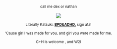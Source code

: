 <p align="center" dir="auto">
<sub>call me dex or nathan </sub>

<p align="center" dir="auto">
<img src="ttps://i.postimg.cc/L5d0Bg62/Untitled529-20250918140348.png" style="max-width: 100%; "></p>

<p align="center" dir="auto">
<sub>Literally Katsuki. <b><ins>BPD&ADHD.</ins></b> sign ata!</sub>

<p align="center" dir="auto">
<sub>'Cause girl I was made for you, and girl you were made for me.</sub>

<p align="center" dir="auto">
<sub>C+H is welcome , and W2I </sub>



<!--
**dynaloser/dynaloser** is a ✨ _special_ ✨ repository because its `README.md` (this file) appears on your GitHub profile.

Here are some ideas to get you started:

- 🔭 I’m currently working on ...
- 🌱 I’m currently learning ...
- 👯 I’m looking to collaborate on ...
- 🤔 I’m looking for help with ...
- 💬 Ask me about ...
- 📫 How to reach me: ...
- 😄 Pronouns: ...
- ⚡ Fun fact: ...
-->
